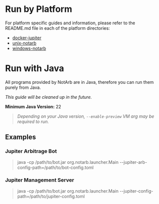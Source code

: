 # Run by Platform
For platform specific guides and information, please refer to the README.md file in each of the platform directories:
- [docker-jupiter](https://github.com/NotArb/Jupiter/tree/main/releases/docker-jupiter)
- [unix-notarb](https://github.com/NotArb/Jupiter/tree/main/releases/unix-notarb)
- [windows-notarb](https://github.com/NotArb/Jupiter/tree/main/releases/windows-notarb)

# Run with Java
All programs provided by NotArb are in Java, therefore you can run them purely from Java.

_This guide will be cleaned up in the future._

**Minimum Java Version:** 22<br>
> _Depending on your Java version, `--enable-preview` VM arg may be required to run._

## Examples

### Jupiter Arbitrage Bot
> java -cp /path/to/bot.jar org.notarb.launcher.Main --jupiter-arb-config-path=/path/to/bot-config.toml

### Jupiter Management Server
> java -cp /path/to/bot.jar org.notarb.launcher.Main --jupiter-config-path=/path/to/jupiter-config.toml